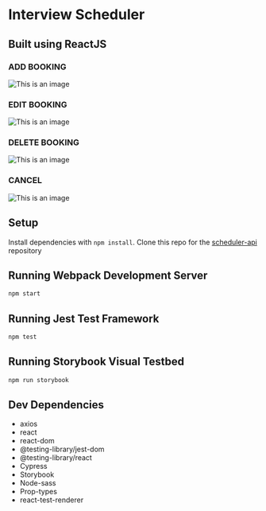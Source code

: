 # Interview Scheduler

## Built using ReactJS

### ADD BOOKING

![This is an image](https://github.com/davincecode/scheduler/blob/master/public/images/add.gif)

### EDIT BOOKING

![This is an image](https://github.com/davincecode/scheduler/blob/master/public/images/edit.gif)

### DELETE BOOKING

![This is an image](https://github.com/davincecode/scheduler/blob/master/public/images/delete.gif)

### CANCEL

![This is an image](https://github.com/davincecode/scheduler/blob/master/public/images/cancel.gif)

## Setup

Install dependencies with `npm install`.
Clone this repo for the [scheduler-api](https://github.com/davincecode/scheduler-api) repository

## Running Webpack Development Server

```sh
npm start
```

## Running Jest Test Framework

```sh
npm test
```

## Running Storybook Visual Testbed

```sh
npm run storybook
```

## Dev Dependencies

- axios
- react
- react-dom
- @testing-library/jest-dom
- @testing-library/react
- Cypress
- Storybook
- Node-sass
- Prop-types
- react-test-renderer
